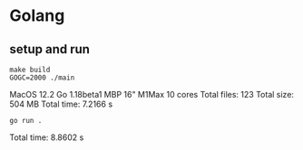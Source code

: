 # Golang

## setup and run

```
make build
GOGC=2000 ./main
```

MacOS 12.2
Go 1.18beta1
MBP 16" M1Max 10 cores
Total files: 123
Total size: 504 MB
Total time: 7.2166 s

```
go run .
```

Total time: 8.8602 s
